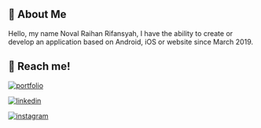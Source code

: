 
## 🚀 About Me
Hello, my name Noval Raihan Rifansyah, I have the ability to create or develop an application based on Android, iOS or website since March 2019.


## 🔗 Reach me!
[![portfolio](https://img.shields.io/badge/novalraihan75@gmail.com-000?style=for-the-badge&logo=ko-fi&logoColor=white)](https://katherineoelsner.com/)

[![linkedin](https://img.shields.io/badge/linkedin-0A66C2?style=for-the-badge&logo=linkedin&logoColor=white)](https://www.linkedin.com/in/noval-raihan-815067200/)

[![instagram](https://img.shields.io/badge/@novalnvall-1DA1F2?style=for-the-badge&logo=instagram&logoColor=white)](https://instagram.com/novalnvall)
